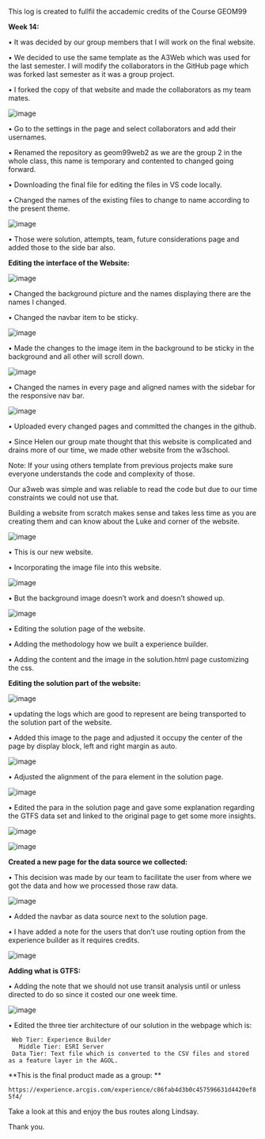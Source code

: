 This log is created to fullfil the accademic credits of the Course GEOM99 

**Week 14:**

• It was decided by our group members that I will work on the final website.

• We decided to use the same template as the A3Web which was used for the last semester. I will modify the collaborators in the GitHub page which was forked last semester as it was a group project.

• I forked the copy of that website and made the collaborators as my team mates.

![image](https://github.com/rahulsaravanabavan/geom99log/assets/142858065/d936b5af-ab4b-4963-930b-4aca80428297)

• Go to the settings in the page and select collaborators and add their usernames.

• Renamed the repository as geom99web2 as we are the group 2 in the whole class, this name is temporary and contented to changed going forward.

• Downloading the final file for editing the files in VS code locally.

• Changed the names of the existing files to change to name according to the present theme.

![image](https://github.com/rahulsaravanabavan/geom99log/assets/142858065/9735b56d-c472-43aa-a97f-d1a9c6d7aebe)

• Those were solution, attempts, team, future considerations page and added those to the side bar also.

**Editing the interface of the Website:**

![image](https://github.com/rahulsaravanabavan/geom99log/assets/142858065/3bad52a5-41d9-4b9c-822d-b9015ec18e2e)

• Changed the background picture and the names displaying there are the names I changed.

• Changed the navbar item to be sticky.

![image](https://github.com/rahulsaravanabavan/geom99log/assets/142858065/c54710ac-bd37-4f51-9d53-1bbb3085b6c2)

• Made the changes to the image item in the background to be sticky in the background and all other will scroll down.

![image](https://github.com/rahulsaravanabavan/geom99log/assets/142858065/fe5304c9-05da-4589-985e-f1f343f4721a)

• Changed the names in every page and aligned names with the sidebar for the responsive nav bar.

![image](https://github.com/rahulsaravanabavan/geom99log/assets/142858065/94223556-d60b-4cd2-8f46-d5ca62b23fe5)

• Uploaded every changed pages and committed the changes in the github.

• Since Helen our group mate thought that this website is complicated and drains more of our time, we made other website from the w3school.

Note: If your using others template from previous projects make sure everyone understands the code and complexity of those. 

Our a3web was simple and was reliable to read the code but due to our time constraints we could not use that.

Building a website from scratch makes sense and takes less time as you are creating them and can know about the Luke and corner of the website.

![image](https://github.com/rahulsaravanabavan/geom99log/assets/142858065/85a7c5af-b74f-4910-a9e9-e63f3b2d6810)

• This is our new website.

• Incorporating the image file into this website.

![image](https://github.com/rahulsaravanabavan/geom99log/assets/142858065/2e083d32-badb-48cc-bf1b-8ec2e815999f)

• But the background image doesn’t work and doesn’t showed up.

![image](https://github.com/rahulsaravanabavan/geom99log/assets/142858065/83d58419-5b7b-4fcc-b72e-c30ef9e1514a)

• Editing the solution page of the website.

• Adding the methodology how we built a experience builder.

• Adding the content and the image in the solution.html page customizing the css.

**Editing the solution part of the website:**

![image](https://github.com/rahulsaravanabavan/geom99log/assets/142858065/2368994d-d286-4c9b-8a21-1a1b643cddb3)

• updating the logs which are good to represent are being transported to the solution part of the website.

• Added this image to the page and adjusted it occupy the center of the page by display block, left and right margin as auto.

![image](https://github.com/rahulsaravanabavan/geom99log/assets/142858065/85591f45-72a9-47cf-9c49-9085597b79e9)

• Adjusted the alignment of the para element in the solution page.

![image](https://github.com/rahulsaravanabavan/geom99log/assets/142858065/9b835778-859b-48fc-841f-58ee7ac03a92)

• Edited the para in the solution page and gave some explanation regarding the GTFS data set and linked to the original page to get some more insights.

![image](https://github.com/rahulsaravanabavan/geom99log/assets/142858065/1b1b55f7-c6d7-46df-a38b-b18f40641672)

![image](https://github.com/rahulsaravanabavan/geom99log/assets/142858065/be207058-9a4f-4d43-b59d-6681b04a5f2d)


**Created a new page for the data source we collected:**

• This decision was made by our team to facilitate the user from where we got the data and how we processed those raw data.

![image](https://github.com/rahulsaravanabavan/geom99log/assets/142858065/4453292b-ee0d-4979-9eaf-de6abd21fa88)

• Added the navbar as data source next to the solution page.

• I have added a note for the users that don’t use routing option from the experience builder as it requires credits.

![image](https://github.com/rahulsaravanabavan/geom99log/assets/142858065/13155d05-49e6-4336-bef4-17f366ed716f)

**Adding what is GTFS:**

• Adding the note that we should not use transit analysis until or unless directed to do so since it costed our one week time.

![image](https://github.com/rahulsaravanabavan/geom99log/assets/142858065/6570169b-f6d4-4b15-8593-fbd6237a8446)

• Edited the three tier architecture of our solution in the webpage which is:

     Web Tier: Experience Builder 
	   Middle Tier: ESRI Server 
     Data Tier: Text file which is converted to the CSV files and stored as a feature layer in the AGOL.
     

**This is the final product made as a group: **

```https://experience.arcgis.com/experience/c86fab4d3b0c457596631d4420ef85f4/```

Take a look at this and enjoy the bus routes along Lindsay. 

Thank you.























